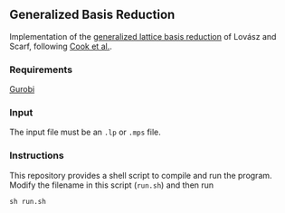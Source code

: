 ## Generalized Basis Reduction
Implementation of the [generalized lattice basis reduction](https://www.jstor.org/stable/3689761)  of Lovász and Scarf, following [Cook et al.](https://pubsonline.informs.org/doi/abs/10.1287/ijoc.5.2.206?casa_token=oKwfy2a-aZAAAAAA%3AQLvaYZRbumvZAv6_87WR9poBZ7n0W4yoYRu7Xuz5focL9tX48gb-BcHtLtOXujBmkQwneywLbQ&journalCode=ojoc).

### Requirements
[Gurobi](https://www.gurobi.com/)

### Input
The input file must be an ```.lp``` or ```.mps``` file.

### Instructions
This repository provides a shell script to compile and run the program. Modify the filename in this script (```run.sh```) and then run
```
sh run.sh
```

